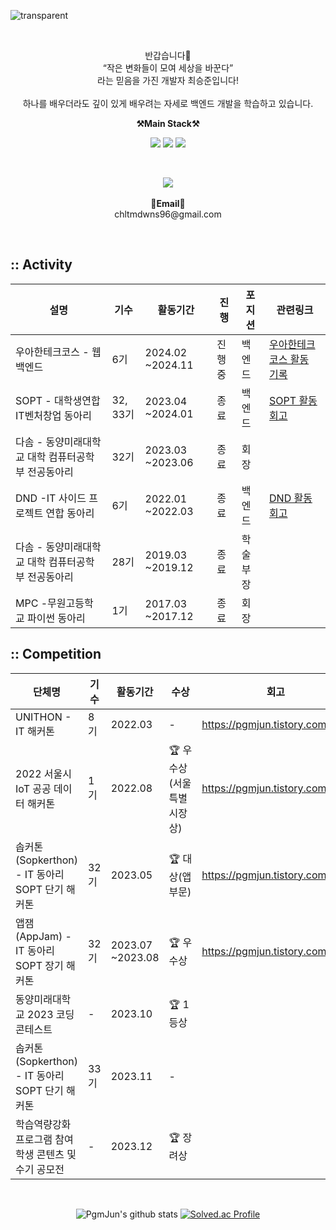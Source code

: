 ![transparent](https://capsule-render.vercel.app/api?type=transparent&fontColor=703ee5&text=PgmJun's%20GitHub%20&height=150&fontSize=60&desc=Welcome!&descAlignY=75&descAlign=60)

   
<br>

<p align="center">
    반갑습니다👐 <br>
    “작은 변화들이 모여 세상을 바꾼다” <br>
    라는 믿음을 가진 개발자 최승준입니다! <br><br>
    하나를 배우더라도 깊이 있게 배우려는 자세로 백엔드 개발을 학습하고 있습니다.
</p>


<p align="center">
    <Strong>⚒️Main Stack⚒️</Strong><br>
</p>

<p align="center" display="inline-block">
    <img src="https://img.shields.io/badge/JAVA-007396?style=for-the-badge&logo=java&logoColor=white"> 
    <img src="https://img.shields.io/badge/SpringBoot-6DB33F?style=for-the-badge&logo=SpringBoot&logoColor=white">
    <img src="https://img.shields.io/badge/AWS-232F3E?style=for-the-badge&logo=Amazon AWS&logoColor=white">
</p>

<br>
<p align="center">
   <a href="https://hits.seeyoufarm.com"><img src="https://hits.seeyoufarm.com/api/count/incr/badge.svg?url=https%3A%2F%2Fgithub.com%2FPgmJun%2Fhit-counter&count_bg=%2379C83D&title_bg=%23555555&icon=&icon_color=%23E7E7E7&title=hits&edge_flat=false"/></a>
<br><br>
<Strong>📧Email📧</Strong><br>chltmdwns96@gmail.com<br>

</p>

<br>

## **::** Activity

| 설명 | 기수 | 활동기간 | 진행 | 포지션 | 관련링크 |
| --- | --- | --- | --- | --- | --- |
| 우아한테크코스 - 웹 백엔드 | 6기 | 2024.02 ~2024.11 | 진행중 | 백엔드 | [우아한테크코스 활동 기록](https://github.com/PgmJun/woowa-history) |
| SOPT - 대학생연합 IT벤처창업 동아리 | 32, 33기 | 2023.04 ~2024.01 | 종료 | 백엔드 | [SOPT 활동 회고](https://pgmjun.tistory.com/132) |
| 다솜 - 동양미래대학교 대학 컴퓨터공학부 전공동아리 | 32기 | 2023.03 ~2023.06 | 종료 | 회장 |  |
| DND -IT 사이드 프로젝트 연합 동아리 | 6기 | 2022.01 ~2022.03 | 종료 | 백엔드 | [DND 활동 회고](https://pgmjun.tistory.com/46) |
| 다솜 - 동양미래대학교 대학 컴퓨터공학부 전공동아리 | 28기 | 2019.03 ~2019.12 | 종료 | 학술부장 |  |
| MPC -무원고등학교 파이썬 동아리 | 1기 | 2017.03 ~2017.12 | 종료 | 회장 |  |

## **::** Competition

| 단체명 | 기수 | 활동기간 | 수상 | 회고 | github |
| --- | --- | --- | --- | --- | --- |
| UNITHON - IT 해커톤 | 8기 | 2022.03 | - | https://pgmjun.tistory.com/50 |  |
| 2022 서울시 IoT 공공 데이터 해커톤 | 1기 | 2022.08 | 🏆 우수상(서울특별시장상) | https://pgmjun.tistory.com/78 |  |
| 솝커톤(Sopkerthon) - IT 동아리 SOPT 단기 해커톤 | 32기 | 2023.05 | 🏆 대상(앱 부문) | https://pgmjun.tistory.com/121 |  |
| 앱잼(AppJam) - IT 동아리 SOPT 장기 해커톤 | 32기 | 2023.07 ~2023.08 | 🏆 우수상 | https://pgmjun.tistory.com/132 | https://github.com/Team-LionHeart/LionHeart-Server |
| 동양미래대학교 2023 코딩 콘테스트 | - | 2023.10 | 🏆 1등상 |  |  |
| 솝커톤(Sopkerthon) - IT 동아리 SOPT 단기 해커톤 | 33기 | 2023.11 | - |  |  |
| 학습역량강화 프로그램 참여 학생 콘텐츠 및 수기 공모전 | - | 2023.12 | 🏆 장려상 |  |  |

<br>

<div align="center">
    
![PgmJun's github stats](https://github-readme-stats.vercel.app/api?username=pgmjun&show_icons=true)
[![Solved.ac Profile](http://mazassumnida.wtf/api/v2/generate_badge?boj=chltmdwns96)](https://solved.ac/chltmdwns96/)
    
</div>
